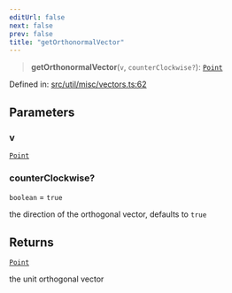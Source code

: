 ```yaml
---
editUrl: false
next: false
prev: false
title: "getOrthonormalVector"
---
```


> **getOrthonormalVector**(`v`, `counterClockwise?`): [`Point`](/api/classes/point/)

Defined in: [src/util/misc/vectors.ts:62](https://github.com/fabricjs/fabric.js/blob/b4f67b1cfd353d0e2763b168e07bce6b67895452/src/util/misc/vectors.ts#L62)

## Parameters

### v

[`Point`](/api/classes/point/)

### counterClockwise?

`boolean` = `true`

the direction of the orthogonal vector, defaults to `true`

## Returns

[`Point`](/api/classes/point/)

the unit orthogonal vector
